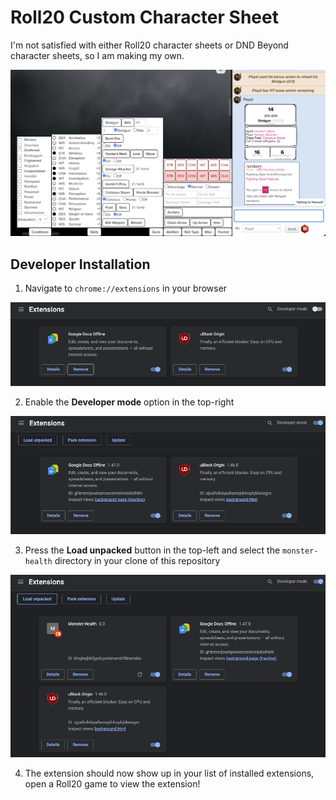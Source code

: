 # Roll20 Custom Character Sheet

I'm not satisfied with either Roll20 character sheets or DND Beyond character sheets, so I am making my own.

![](img/screenshot.png)

## Developer Installation

1. Navigate to `chrome://extensions` in your browser

![](img/install_000.png)

2. Enable the **Developer mode** option in the top-right

![](img/install_001.png)

3. Press the **Load unpacked** button in the top-left and select the `monster-health` directory in your clone of this repository

![](img/install_002.png)

4. The extension should now show up in your list of installed extensions, open a Roll20 game to view the extension!